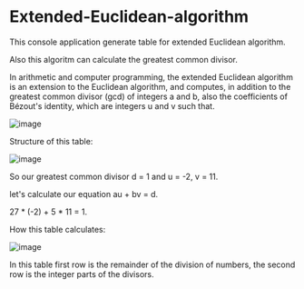 # Extended-Euclidean-algorithm
This console application generate table for extended Euclidean algorithm.

Also this algoritm can calculate the greatest common divisor.

In arithmetic and computer programming, the extended Euclidean algorithm is an extension to the Euclidean algorithm, and computes, in addition to the greatest common divisor (gcd) of integers a and b, also the coefficients of Bézout's identity, which are integers u and v such that.

![image](https://user-images.githubusercontent.com/106281054/170533482-82270ebb-bebc-490f-8e4d-835faee28227.png)

Structure of this table:

![image](https://user-images.githubusercontent.com/106281054/170527361-04eac230-4eea-4212-abbd-10e49cea0e32.png)

So our greatest common divisor d = 1 and u = -2, v = 11.

let's calculate our equation au + bv = d.

27 * (-2) + 5 * 11 = 1.

How this table calculates:

![image](https://user-images.githubusercontent.com/106281054/170532670-3521cfa2-d4dd-40b1-a4bd-a637545fd230.png)

In this table first row is the remainder of the division of numbers, the second row is the integer parts of the divisors.
